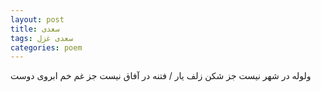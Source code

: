 ```yaml
---
layout: post
title: سعدی
tags: سعدی غزل
categories: poem
---
```


ولوله در شهر نیست جز شکن زلف یار / فتنه در آفاق نیست جز غم خم ابروی دوست
